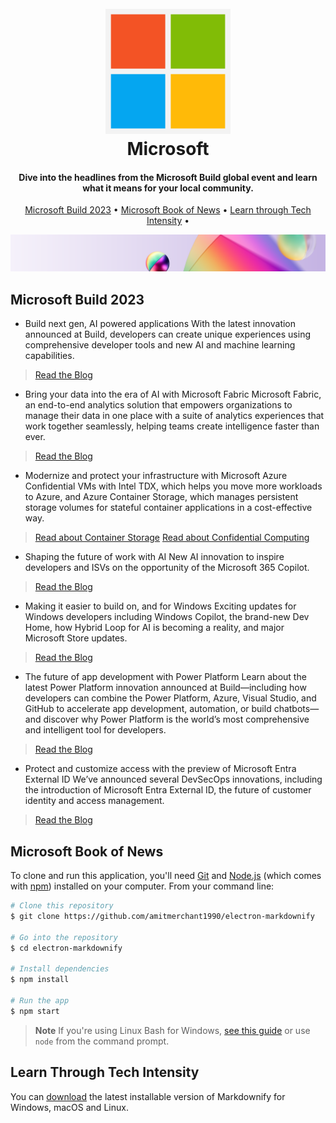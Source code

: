 <h1 align="center">
  <br>
  <img src="https://github.com/msusdev/Build-Spotlights-2023/blob/main/Microsoft_logo.svg.png" alt="Microsofty" width="200">
  <br>
  Microsoft
  <br>
</h1>

<h4 align="center">Dive into the headlines from the Microsoft Build global event and learn what it means for your local community.</h4>

<p align="center">
  <a href="#key-features">Microsoft Build 2023</a> •
  <a href="#how-to-use">Microsoft Book of News</a> •
  <a href="#download">Learn through Tech Intensity</a> •
</p>

![banner](https://github.com/msusdev/Build-Spotlights-2023/blob/main/MicrosoftTeams-image.png)

## Microsoft Build 2023 ##

* Build next gen, AI powered applications
With the latest innovation announced at Build, developers can create unique experiences using comprehensive developer tools and new AI and machine learning capabilities.
> [Read the Blog](https://azure.microsoft.com/en-us/blog/build-next-generation-ai-powered-applications-on-microsoft-azure/)

* Bring your data into the era of AI with Microsoft Fabric
Microsoft Fabric, an end-to-end analytics solution that empowers organizations to manage their data in one place with a suite of analytics experiences that work together seamlessly, helping teams create intelligence faster than ever.
> [Read the Blog](https://azure.microsoft.com/en-us/blog/introducing-microsoft-fabric-data-analytics-for-the-era-of-ai/)

* Modernize and protect your infrastructure with Microsoft Azure
Confidential VMs with Intel TDX, which helps you move more workloads to Azure, and Azure Container Storage, which manages persistent storage volumes for stateful container applications in a cost-effective way.
> [Read about Container Storage](https://techcommunity.microsoft.com/t5/azure-confidential-computing/new-product-and-partner-announcements-in-azure-confidential/ba-p/3827338)
> [Read about Confidential Computing](https://techcommunity.microsoft.com/t5/azure-storage-blog/azure-container-storage-in-public-preview/ba-p/3819246)

* Shaping the future of work with AI
New AI innovation to inspire developers and ISVs on the opportunity of the Microsoft 365 Copilot.
> [Read the Blog](https://www.microsoft.com/en-us/microsoft-365/blog/2023/05/23/empowering-every-developer-with-plugins-for-microsoft-365-copilot/)

* Making it easier to build on, and for Windows
Exciting updates for Windows developers including Windows Copilot, the brand-new Dev Home, how Hybrid Loop for AI is becoming a reality, and major Microsoft Store updates.
> [Read the Blog](https://blogs.windows.com/windowsdeveloper/2023/05/23/bringing-the-power-of-ai-to-windows-11-unlocking-a-new-era-of-productivity-for-customers-and-developers-with-windows-copilot-and-dev-home/)

* The future of app development with Power Platform
 Learn about the latest Power Platform innovation announced at Build—including how developers can combine the Power Platform, Azure, Visual Studio, and GitHub to accelerate app development, automation, or build chatbots—and discover why Power Platform is the world’s most comprehensive and intelligent tool for developers.
> [Read the Blog](https://cloudblogs.microsoft.com/powerplatform/2023/05/23/the-future-of-app-development-with-microsoft-power-platform/)

* Protect and customize access with the preview of Microsoft Entra External ID
We’ve announced several DevSecOps innovations, including the introduction of Microsoft Entra External ID, the future of customer identity and access management.
> [Read the Blog](https://www.microsoft.com/en-us/security/blog/2023/05/23/microsoft-build-2023-announcing-new-identity-compliance-and-security-features-from-microsoft-security/)

## Microsoft Book of News ##

To clone and run this application, you'll need [Git](https://git-scm.com) and [Node.js](https://nodejs.org/en/download/) (which comes with [npm](http://npmjs.com)) installed on your computer. From your command line:

```bash
# Clone this repository
$ git clone https://github.com/amitmerchant1990/electron-markdownify

# Go into the repository
$ cd electron-markdownify

# Install dependencies
$ npm install

# Run the app
$ npm start
```

> **Note**
> If you're using Linux Bash for Windows, [see this guide](https://www.howtogeek.com/261575/how-to-run-graphical-linux-desktop-applications-from-windows-10s-bash-shell/) or use `node` from the command prompt.


## Learn Through Tech Intensity ##

You can [download](https://github.com/amitmerchant1990/electron-markdownify/releases/tag/v1.2.0) the latest installable version of Markdownify for Windows, macOS and Linux.

